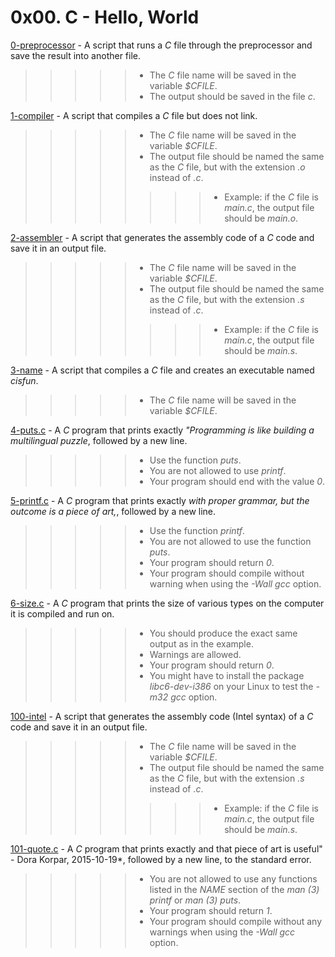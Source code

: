 # 0x00. C - Hello, World

[0-preprocessor](/0x00-hello_world/0-preprocessor) - A script that runs a *C* file through the preprocessor and save the result into another file.
> > > > > * The *C* file name will be saved in the variable *$CFILE*.
> > > > > * The output should be saved in the file *c*.

[1-compiler](/0x00-hello_world/1-compiler)  - A script that compiles a *C* file but does not link.
> > > > > * The *C* file name will be saved in the variable *$CFILE*.
> > > > > * The output file should be named the same as the *C* file, but with the extension *.o* instead of *.c*.
> > > > > > > > * Example: if the *C* file is *main.c*, the output file should be *main.o*.

[2-assembler](/0x00-hello_world/2-assembler) - A script that generates the assembly code of a *C* code and save it in an output file.
> > > > > * The *C* file name will be saved in the variable *$CFILE*.
> > > > > * The output file should be named the same as the *C* file, but with the extension *.s* instead of *.c*.
> > > > > > > > * Example: if the *C* file is *main.c*, the output file should be *main.s*.

[3-name](/0x00-hello_world/3-name) - A script that compiles a *C* file and creates an executable named *cisfun*.
> > > > > * The *C* file name will be saved in the variable *$CFILE*.

[4-puts.c](/0x00-hello_world/4-puts.c) - A *C* program that prints exactly *"Programming is like building a multilingual puzzle*, followed by a new line.
> > > > > * Use the function *puts*.
> > > > > * You are not allowed to use *printf*.
> > > > > * Your program should end with the value *0*.

[5-printf.c](/0x00-hello_world/5-printf.c) - A *C* program that prints exactly *with proper grammar, but the outcome is a piece of art,*, followed by a new line.
> > > > > * Use the function *printf*.
> > > > > * You are not allowed to use the function *puts*.
> > > > > * Your program should return *0*.
> > > > > * Your program should compile without warning when using the *-Wall* *gcc* option.

[6-size.c](/0x00-hello_world/6-size.c) - A *C* program that prints the size of various types on the computer it is compiled and run on.
> > > > > * You should produce the exact same output as in the example.
> > > > > * Warnings are allowed.
> > > > > * Your program should return *0*.
> > > > > * You might have to install the package *libc6-dev-i386* on your Linux to test the *-m32* *gcc* option.

[100-intel](/0x00-hello_world/100-intel) - A script that generates the assembly code (Intel syntax) of a *C* code and save it in an output file.
> > > > > * The *C* file name will be saved in the variable *$CFILE*.
> > > > > * The output file should be named the same as the *C* file, but with the extension *.s* instead of *.c*.
> > > > > > > > * Example: if the *C* file is *main.c*, the output file should be *main.s*.

[101-quote.c](/0x00-hello_world/101-quote.c) - A *C* program that prints exactly and that piece of art is useful" - Dora Korpar, 2015-10-19*, followed by a new line, to the standard error.
> > > > > * You are not allowed to use any functions listed in the *NAME* section of the *man (3) printf* or *man (3) puts*.
> > > > > * Your program should return *1*.
> > > > > * Your program should compile without any warnings when using the *-Wall gcc* option.

